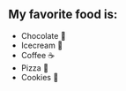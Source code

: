 ## My favorite food is:
- Chocolate :chocolate_bar:
- Icecream :icecream:
- Coffee :coffee:
- Pizza :pizza:
- Cookies :cookie:
